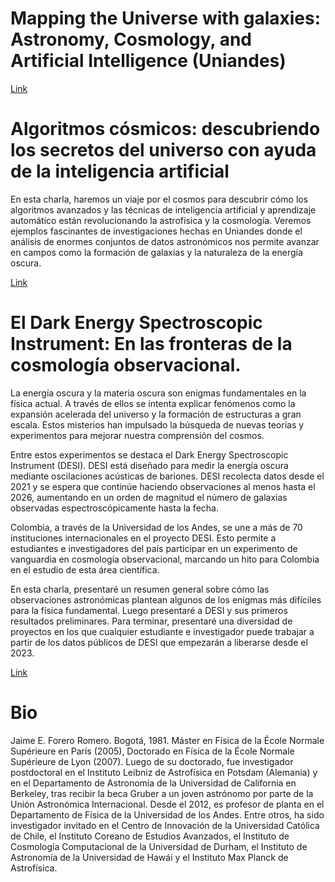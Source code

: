 # Mapping the Universe with galaxies: Astronomy, Cosmology, and Artificial Intelligence (Uniandes)

[Link](https://docs.google.com/presentation/d/1pUr4aXCSAsxu9Nco6WSUI2YlzVjyomwCNQdY08sKbCs/edit?usp=sharing) 

# Algoritmos cósmicos: descubriendo los secretos del universo con ayuda de la inteligencia artificial

En esta charla, haremos un viaje por el cosmos para descubrir cómo los algoritmos avanzados y las técnicas de inteligencia artificial y aprendizaje automático están revolucionando la astrofísica y la cosmología. Veremos ejemplos fascinantes de investigaciones hechas en Uniandes donde el análisis de enormes conjuntos de datos astronómicos nos permite avanzar en campos como la formación de galaxias y la naturaleza de la energía oscura.

[Link](https://docs.google.com/presentation/d/1jRPifpkvViOfoRW5eclT5TztLsupCNAceScNrF6INRE/edit?usp=sharing)


# El Dark Energy Spectroscopic Instrument: En las fronteras de la cosmología observacional.

La energía oscura y la materia oscura son enigmas fundamentales en la física actual.
A través de ellos se intenta explicar fenómenos como la expansión acelerada del universo y la formación de estructuras a gran escala.
Estos misterios han impulsado la búsqueda de nuevas teorías y experimentos para mejorar nuestra comprensión del cosmos.

Entre estos experimentos se destaca el Dark Energy Spectroscopic Instrument (DESI).
DESI está diseñado para medir la energía oscura mediante oscilaciones acústicas de bariones.
DESI recolecta datos desde el 2021 y se espera que continúe haciendo observaciones al menos hasta el 2026, aumentando en un orden de magnitud
el número de galaxias observadas espectroscópicamente hasta la fecha.

Colombia, a través de la Universidad de los Andes, se une a más de 70 instituciones internacionales en el proyecto DESI.
Esto permite a estudiantes e investigadores del país participar en un experimento de vanguardia en cosmología observacional,
marcando un hito para Colombia en el estudio de esta área científica.

En esta charla, presentaré un resumen general sobre cómo las observaciones astronómicas plantean algunos de los enigmas más difíciles para la física fundamental.
Luego presentaré a DESI y sus primeros resultados preliminares.
Para terminar, presentaré una diversidad de proyectos en los que cualquier estudiante e investigador puede trabajar a partir de los datos públicos de DESI que empezarán
a liberarse desde el 2023.

[Link](https://docs.google.com/presentation/d/1OMDSt2vxkzuykP-G4mRBI67D8QvSonpKXhetivkOkAc/edit?usp=sharing)

# Bio

Jaime E. Forero Romero. Bogotá, 1981. Máster en Física de la École Normale Supérieure en París (2005), Doctorado en Física de la École Normale Supérieure de Lyon (2007). 
Luego de su doctorado, fue investigador postdoctoral en el Instituto Leibniz de Astrofísica en Potsdam (Alemania) y en el Departamento de Astronomía de la Universidad de California en Berkeley, tras recibir la beca Gruber a un joven astrónomo por parte de la Unión Astronómica Internacional. 
Desde el 2012, es profesor de planta en el Departamento de Física de la Universidad de los Andes. 
Entre otros, ha sido investigador invitado en el Centro de Innovación de la Universidad Católica de Chile, el Instituto Coreano de Estudios Avanzados, el Instituto de Cosmología Computacional de la Universidad de Durham, el Instituto de Astronomía de la Universidad de Hawái y el Instituto Max Planck de Astrofísica.

